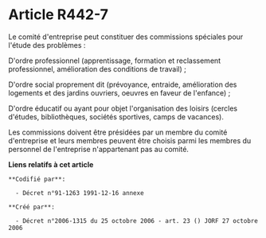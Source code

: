 # Article R442-7

Le comité d'entreprise peut constituer des commissions spéciales pour l'étude des problèmes :

D'ordre professionnel (apprentissage, formation et reclassement professionnel, amélioration des conditions de travail) ;

D'ordre social proprement dit (prévoyance, entraide, amélioration des logements et des jardins ouvriers, oeuvres en faveur de
l'enfance) ;

D'ordre éducatif ou ayant pour objet l'organisation des loisirs (cercles d'études, bibliothèques, sociétés sportives, camps
de vacances).

Les commissions doivent être présidées par un membre du comité d'entreprise et leurs membres peuvent être choisis parmi les
membres du personnel de l'entreprise n'appartenant pas au comité.

**Liens relatifs à cet article**

	**Codifié par**:

	  - Décret n°91-1263 1991-12-16 annexe

	**Créé par**:

	  - Décret n°2006-1315 du 25 octobre 2006 - art. 23 () JORF 27 octobre 2006
